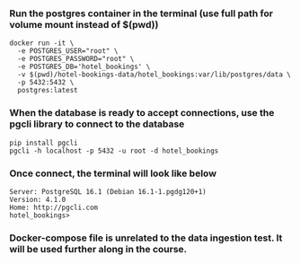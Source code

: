 ### Run the postgres container in the terminal (use full path for volume mount instead of $(pwd))

```console
docker run -it \
  -e POSTGRES_USER="root" \
  -e POSTGRES_PASSWORD="root" \
  -e POSTGRES_DB='hotel_bookings' \
  -v $(pwd)/hotel-bookings-data/hotel_bookings:var/lib/postgres/data \   
  -p 5432:5432 \
  postgres:latest
```
### When the database is ready to accept connections, use the pgcli library to connect to the database

```console
pip install pgcli
pgcli -h localhost -p 5432 -u root -d hotel_bookings
```
### Once connect, the terminal will look like below

```console
Server: PostgreSQL 16.1 (Debian 16.1-1.pgdg120+1)
Version: 4.1.0
Home: http://pgcli.com
hotel_bookings>
```
### Docker-compose file is unrelated to the data ingestion test. It will be used further along in the course. 